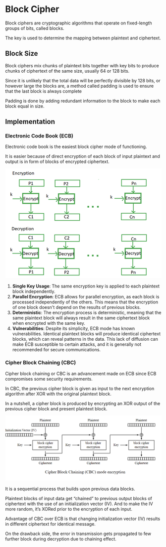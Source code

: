 # Block Cipher

Block ciphers are cryptographic algorithms that operate on fixed-length groups of bits, called blocks.

The key is used to determine the mapping between plaintext and ciphertext.

## Block Size

Block ciphers mix chunks of plaintext bits together with key bits to produce chunks of ciphertext of the same size, usually 64 or 128 bits.

Since it is unlikely that the total data will be perfectly divisible by 128 bits, or however large the blocks are, a method called padding is used to ensure that the last block is always complete

Padding is done by adding redundant information to the block to make each block equal in size.

## Implementation

### Electronic Code Book (ECB)

Electronic code book is the easiest block cipher mode of functioning.

It is easier because of direct encryption of each block of input plaintext and output is in form of blocks of encrypted ciphertext.

![block-cipher-ecb](../../../../images/block-cipher-ecb.png)

1. **Single Key Usage**: The same encryption key is applied to each plaintext block independently.
2. **Parallel Encryption**: ECB allows for parallel encryption, as each block is processed independently of the others. This means that the encryption of one block doesn't depend on the results of previous blocks.
3. **Deterministic**: The encryption process is deterministic, meaning that the same plaintext block will always result in the same ciphertext block when encrypted with the same key.
4. **Vulnerabilities**: Despite its simplicity, ECB mode has known vulnerabilities. Identical plaintext blocks will produce identical ciphertext blocks, which can reveal patterns in the data. This lack of diffusion can make ECB susceptible to certain attacks, and it is generally not recommended for secure communications.

### Cipher Block Chaining (CBC)

Cipher block chaining or CBC is an advancement made on ECB since ECB compromises some security requirements.

In CBC, the previous cipher block is given as input to the next encryption algorithm after XOR with the original plaintext block.

In a nutshell, a cipher block is produced by encrypting an XOR output of the previous cipher block and present plaintext block.

![block-cipher-cbc](../../../../images/block-cipher-cbc.png)

It is a sequential process that builds upon previous data blocks.

Plaintext blocks of input data get “chained” to previous output blocks of ciphertext with the use of an initialization vector (IV). And to make the IV more random, it’s XORed prior to the encryption of each input.

Advantage of CBC over ECB is that changing initialization vector (IV) results in different ciphertext for identical message.

On the drawback side, the error in transmission gets propagated to few further block during decryption due to chaining effect.